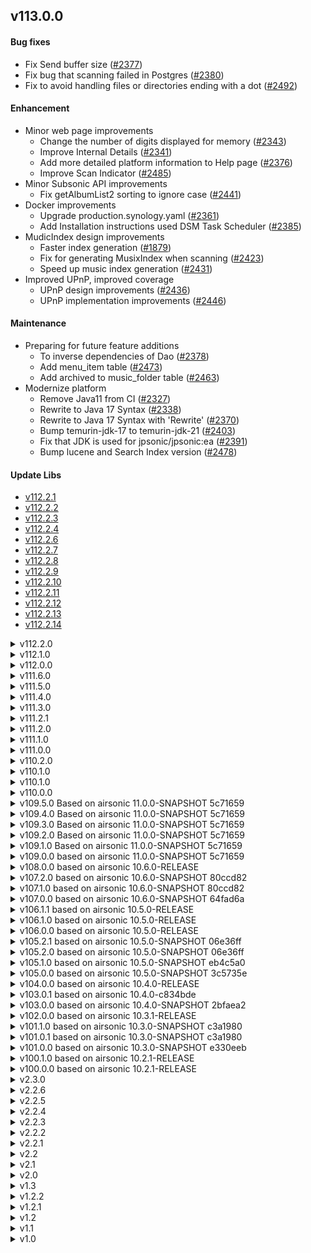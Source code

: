 <!--
# CHANGELOG.md
# jpsonic/jpsonic
# -->

## v113.0.0

#### Bug fixes

  * Fix Send buffer size ([#2377](https://github.com/tesshucom/jpsonic/issues/2377))
  * Fix bug that scanning failed in Postgres ([#2380](https://github.com/tesshucom/jpsonic/issues/2380))
  * Fix to avoid handling files or directories ending with a dot ([#2492](https://github.com/tesshucom/jpsonic/issues/2492))

#### Enhancement

  * Minor web page improvements
    * Change the number of digits displayed for memory ([#2343](https://github.com/tesshucom/jpsonic/issues/2343))
    * Improve Internal Details ([#2341](https://github.com/tesshucom/jpsonic/issues/2341))
    * Add more detailed platform information to Help page ([#2376](https://github.com/tesshucom/jpsonic/issues/2376))
    * Improve Scan Indicator ([#2485](https://github.com/tesshucom/jpsonic/issues/2485))
  * Minor Subsonic API improvements
    * Fix getAlbumList2 sorting to ignore case ([#2441](https://github.com/tesshucom/jpsonic/issues/2441))
  * Docker improvements
    * Upgrade production.synology.yaml ([#2361](https://github.com/tesshucom/jpsonic/issues/2361))
    * Add Installation instructions used DSM Task Scheduler ([#2385](https://github.com/tesshucom/jpsonic/issues/2385))
  * MudicIndex design improvements
    * Faster index generation ([#1879](https://github.com/tesshucom/jpsonic/issues/1879))
    * Fix for generating MusixIndex when scanning ([#2423](https://github.com/tesshucom/jpsonic/issues/2423))
    * Speed up music index generation ([#2431](https://github.com/tesshucom/jpsonic/issues/2431))
  * Improved UPnP, improved coverage
    * UPnP design improvements ([#2436](https://github.com/tesshucom/jpsonic/issues/2436))
    * UPnP implementation improvements ([#2446](https://github.com/tesshucom/jpsonic/issues/2446))

#### Maintenance

  * Preparing for future feature additions
    * To inverse dependencies of Dao ([#2378](https://github.com/tesshucom/jpsonic/issues/2378))
    * Add menu_item table ([#2473](https://github.com/tesshucom/jpsonic/issues/2473))
    * Add archived to music_folder table ([#2463](https://github.com/tesshucom/jpsonic/issues/2463))
  * Modernize platform
    * Remove Java11 from CI ([#2327](https://github.com/tesshucom/jpsonic/issues/2327))
    * Rewrite to Java 17 Syntax ([#2338](https://github.com/tesshucom/jpsonic/issues/2338))
    * Rewrite to Java 17 Syntax with 'Rewrite'  ([#2370](https://github.com/tesshucom/jpsonic/issues/2370))
    * Bump temurin-jdk-17 to temurin-jdk-21  ([#2403](https://github.com/tesshucom/jpsonic/issues/2403))
    * Fix that JDK is used for jpsonic/jpsonic:ea ([#2391](https://github.com/tesshucom/jpsonic/issues/2391))
    * Bump lucene and Search Index version ([#2478](https://github.com/tesshucom/jpsonic/issues/2478))

#### Update Libs

  - [v112.2.1](https://github.com/tesshucom/jpsonic/issues/2334)
  - [v112.2.2](https://github.com/tesshucom/jpsonic/issues/2347)
  - [v112.2.3](https://github.com/tesshucom/jpsonic/issues/2362)
  - [v112.2.4](https://github.com/tesshucom/jpsonic/issues/2375)
  - [v112.2.6](https://github.com/tesshucom/jpsonic/issues/2394)
  - [v112.2.7](https://github.com/tesshucom/jpsonic/issues/2399)
  - [v112.2.8](https://github.com/tesshucom/jpsonic/issues/2404)
  - [v112.2.9](https://github.com/tesshucom/jpsonic/issues/2416)
  - [v112.2.10](https://github.com/tesshucom/jpsonic/issues/2434)
  - [v112.2.11](https://github.com/tesshucom/jpsonic/issues/2454)
  - [v112.2.12](https://github.com/tesshucom/jpsonic/issues/2479)
  - [v112.2.13](https://github.com/tesshucom/jpsonic/issues/2484)
  - [v112.2.14](https://github.com/tesshucom/jpsonic/issues/2493)

<details>
<summary>v112.2.0</summary>

#### Bug fixes

  * Podcast download fixes
    * Fix to download only podcast episodes with specified extensions ([#2271](https://github.com/tesshucom/jpsonic/issues/2271))
    * Fix podcasts to be saved in the correct format ([#2281](https://github.com/tesshucom/jpsonic/issues/2281))
    * Fix bugs that episodes with (URL)queries could not be downloaded ([#2312](https://github.com/tesshucom/jpsonic/issues/2312))
  * Suppress SSDP warnings to not log network card info ([#2306](https://github.com/tesshucom/jpsonic/issues/2306))

#### Enhancement

  * Scan fixes
    * Change Java startup options to those for G1 GC ([#2316](https://github.com/tesshucom/jpsonic/issues/2316))
    * Eliminate waste of sort key generation ([#2252](https://github.com/tesshucom/jpsonic/issues/2252))
    * Minor fixes related to Order by ([#2273](https://github.com/tesshucom/jpsonic/issues/2273))
    * Improve UPDATE_SORT_OF_ARTIST ([#2280](https://github.com/tesshucom/jpsonic/issues/2280))
    * Improve stats gathering ([#2295](https://github.com/tesshucom/jpsonic/issues/2295))
    * Improve UPDATE_SORT_OF_ALBUM ([#2299](https://github.com/tesshucom/jpsonic/issues/2299))
    * Add wait to scan thread ([#2308](https://github.com/tesshucom/jpsonic/issues/2308))
  * Suppress TimeoutException so that the log does not become huge ([#2242](https://github.com/tesshucom/jpsonic/issues/2242))

#### Maintenance

  * Change JDK distribution used in CI from Adopt to Temurin ([#2315](https://github.com/tesshucom/jpsonic/issues/2315))
  * Add Docker tag variations to facilitate automatic updates ([#2234](https://github.com/tesshucom/jpsonic/issues/2234))
  * Docker stress test with Synology DS220+ (v112.2) ([#2310](https://github.com/tesshucom/jpsonic/issues/2310))

#### Update Libs

  - [v112.1.1](https://github.com/tesshucom/jpsonic/issues/2235)
  - [v112.1.2](https://github.com/tesshucom/jpsonic/issues/2243)
  - [v112.1.3](https://github.com/tesshucom/jpsonic/issues/2253)
  - [v112.1.4](https://github.com/tesshucom/jpsonic/issues/2272)
  - [v112.1.5](https://github.com/tesshucom/jpsonic/issues/2282)
  - [v112.1.6](https://github.com/tesshucom/jpsonic/issues/2296)
  - [v112.1.7](https://github.com/tesshucom/jpsonic/issues/2301)
  - [v112.1.8](https://github.com/tesshucom/jpsonic/issues/2309)
  - [v112.1.9](https://github.com/tesshucom/jpsonic/issues/2314)

</details>
<details>
<summary>v112.1.0</summary>

#### Bug fixes

  * Fix that order to not be overwritten when updating ID3Artist images ([#2180](https://github.com/tesshucom/jpsonic/issues/2180))
  * Fix bug that the image of ID3 was not changed even if the album image was added ([#2181](https://github.com/tesshucom/jpsonic/issues/2181))
  * Fix excessive artist sort tag updates ([#2189](https://github.com/tesshucom/jpsonic/issues/2189))
  * Fix bug that caused an error on the scan log page when not scanning ([#2190](https://github.com/tesshucom/jpsonic/issues/2190))
  * Fix bug that prevented DangerZone settings from being updated unless the scan schema changed ([#2214](https://github.com/tesshucom/jpsonic/issues/2214))

#### Enhancement

  * Improve path validation when import playlists ([#2187](https://github.com/tesshucom/jpsonic/issues/2187))
  * Full support for artist images with UPnP ([#2192](https://github.com/tesshucom/jpsonic/issues/2192))
  * Suppress Chromecast Sender features on web pages ([#2216](https://github.com/tesshucom/jpsonic/issues/2216))
  * Fix the setting to turn off the automatic correction features of the sort tag ([#2218](https://github.com/tesshucom/jpsonic/issues/2218))
  * Change log level of o.e.jetty.io.AbstractConnection to ERROR ([#2217](https://github.com/tesshucom/jpsonic/issues/2217))

#### Update Libs

  * v112.0.1 : [Update Libs](https://github.com/tesshucom/jpsonic/pull/2166)
  * v112.0.2 : [Update Libs](https://github.com/tesshucom/jpsonic/pull/2173)
  * v112.0.3 : [Update Libs](https://github.com/tesshucom/jpsonic/pull/2188)
  * v112.0.4 : [Update Libs](https://github.com/tesshucom/jpsonic/pull/2206)
  * v112.0.5 : [Update Libs](https://github.com/tesshucom/jpsonic/pull/2219)

#### Maintenance

  * Provide production.synology.yml for Synology DS220+ ([#2175](https://github.com/tesshucom/jpsonic/issues/2175)) ([#2203](https://github.com/tesshucom/jpsonic/issues/2203)) ([#2184](https://github.com/tesshucom/jpsonic/issues/2184))
  * Docker stress test with Synology DS220+ ([#1808](https://github.com/tesshucom/jpsonic/issues/1808))

</details>
<details>
<summary>v112.0.0</summary>

#### Bug fixes

  * Fix bug with Playque and Playlist sorting on web pages ([#2115](https://github.com/tesshucom/jpsonic/issues/2115))
  * Fix bug in web page folder selection ([#2121](https://github.com/tesshucom/jpsonic/issues/2121))
  * Fix bug that the ID3 search index may not be updated ([#2140](https://github.com/tesshucom/jpsonic/issues/2140))

#### Enhancement

  * Migrate from dbcp2 to HikariCP ([#2117](https://github.com/tesshucom/jpsonic/issues/2117))
  * Change to acquire lock when editing MusicFolder ([#2119](https://github.com/tesshucom/jpsonic/issues/2119))
  * Change the spec of Shortcuts acquisition ([#2120](https://github.com/tesshucom/jpsonic/issues/2120))
  * Improve DB settings page ([#2128](https://github.com/tesshucom/jpsonic/issues/2128))
  * Change that the order of MusicFolder can be changed ([#2132](https://github.com/tesshucom/jpsonic/issues/2132))
  * Show statistics by directory ([#2133](https://github.com/tesshucom/jpsonic/issues/2133))
  * Add a page to view the Scan log ([#2136](https://github.com/tesshucom/jpsonic/issues/2136))
  * Change scan indicator on web page ([#2142](https://github.com/tesshucom/jpsonic/issues/2142))
  * Improve check of music folders when scanning starts ([#2153](https://github.com/tesshucom/jpsonic/issues/2153))
  * Fix DataSourceConfigType ([#2154](https://github.com/tesshucom/jpsonic/issues/2154))

#### Update Libs

  * Update Libs ([#2141](https://github.com/tesshucom/jpsonic/issues/2141))
  * Update Libs ([#2158](https://github.com/tesshucom/jpsonic/issues/2158))

#### Maintenance

  * Delete unused tables (music_file_info) ([#1958](https://github.com/tesshucom/jpsonic/issues/1958))
  * Remove 'Manual management by explicit specification' ([#2118](https://github.com/tesshucom/jpsonic/issues/2118))
  * Database scheme changes for v112.0.0 ([#2127](https://github.com/tesshucom/jpsonic/issues/2127))
  * Add max_thread to scan_event table ([##2143](https://github.com/tesshucom/jpsonic/issues/#2143))

</details>
<details>
<summary>v111.6.0</summary>

#### Bug fixes

  * Fix validation during pass registration ([#1708](https://github.com/tesshucom/jpsonic/issues/1708)) ([#1709](https://github.com/tesshucom/jpsonic/issues/1709))
  * Fix wrong context path property name in docker ([#1866](https://github.com/tesshucom/jpsonic/issues/1866))
  * Fix not to include password in password reset notification ([#1893](https://github.com/tesshucom/jpsonic/issues/1893))
  * Fix to show correct minutes when over 60 minutes in podcasts ([#1895](https://github.com/tesshucom/jpsonic/issues/1895))
  * Fix bug that occurred in certain languages on the welcome page ([#1896](https://github.com/tesshucom/jpsonic/issues/1896))
  * Fix bug that the first digits of song titles were removed in certain case ([#1900](https://github.com/tesshucom/jpsonic/issues/1900))
  * Fix scan date format for about pages ([#1919](https://github.com/tesshucom/jpsonic/issues/1919))
  * Fix bug that Postgres cannot be used ([#1949](https://github.com/tesshucom/jpsonic/issues/1949))
  * Fix Roles glitch ([#1956](https://github.com/tesshucom/jpsonic/issues/1956))
  * Fix m3u and JSP degradation ([#1974](https://github.com/tesshucom/jpsonic/issues/1974))
  * Fix the comparison method violates general contract ([#2014](https://github.com/tesshucom/jpsonic/issues/2014))
  * Remove 'Database Consistency' from Internal Details page ([#2030](https://github.com/tesshucom/jpsonic/issues/2030))
  * Fix not to index podcast genres ([#2060](https://github.com/tesshucom/jpsonic/issues/2060))

#### Enhancement

  * Add Jsonp to Suppressed legacy features ([#1888](https://github.com/tesshucom/jpsonic/issues/1888))
  * Remove ETag ([#1894](https://github.com/tesshucom/jpsonic/issues/1894))
  * Add log option to docker ([#1897](https://github.com/tesshucom/jpsonic/issues/1897))
  * Add option to exclude specific cover art files ([#1952](https://github.com/tesshucom/jpsonic/issues/1952))
  * Add table for MediaLibraryStatistics ([#1954](https://github.com/tesshucom/jpsonic/issues/1954))
  * Fix not to allow duplicate paths in music folder ([#1966](https://github.com/tesshucom/jpsonic/issues/1966))
  * Change the log specification ([#1978](https://github.com/tesshucom/jpsonic/issues/1978))
  * Clean up automatically ([#2067](https://github.com/tesshucom/jpsonic/issues/2067))
  * Improve music folder existence check ([#2073](https://github.com/tesshucom/jpsonic/issues/2073))
  * Add scan cancel button ([#2081](https://github.com/tesshucom/jpsonic/issues/2081))
  * Web page minor fixes
    * Small cleanup of items on the settings page ([#2069](https://github.com/tesshucom/jpsonic/issues/2069))
    * Add control according to specification to Webpage / Fix help ([#2089](https://github.com/tesshucom/jpsonic/issues/2089))
  * The scanning workflow architect will be improved
    * Split MediaScannerService ([#1922](https://github.com/tesshucom/jpsonic/issues/1922))
	* Split MediaFileService into R and CUD ([#1941](https://github.com/tesshucom/jpsonic/issues/1941))
	* Remove Refresh Button ([#1944](https://github.com/tesshucom/jpsonic/issues/1944))
	* Improve scan initiation flow ([#1955](https://github.com/tesshucom/jpsonic/issues/1955))
	* Fix ExpungeService ([#1967](https://github.com/tesshucom/jpsonic/issues/1967))
	* Split MediaFileDao#createOrUpdateMediaFile ([#1984](https://github.com/tesshucom/jpsonic/issues/1984))
	* Subdivide the scanning loop process ([#2041](https://github.com/tesshucom/jpsonic/issues/2041))
	* Improve skip scan process ([#2088](https://github.com/tesshucom/jpsonic/issues/2088))
	* Add missing processing to scan ([#2105](https://github.com/tesshucom/jpsonic/issues/2105))

#### Update Libs

  * Bump Lucene from 8.11.2 to 9.5.0 ([#2061](https://github.com/tesshucom/jpsonic/issues/2061))
  * [#1722](https://github.com/tesshucom/jpsonic/issues/1722)
  * [#1729](https://github.com/tesshucom/jpsonic/issues/1729)
  * [#1776](https://github.com/tesshucom/jpsonic/issues/1776)
  * [#1815](https://github.com/tesshucom/jpsonic/issues/1815)
  * [#1867](https://github.com/tesshucom/jpsonic/issues/1867)
  * [#1892](https://github.com/tesshucom/jpsonic/issues/1892)
  * [#1931](https://github.com/tesshucom/jpsonic/issues/1931)
  * [#1946](https://github.com/tesshucom/jpsonic/issues/1946)
  * [#1972](https://github.com/tesshucom/jpsonic/issues/1972)
  * [#1988](https://github.com/tesshucom/jpsonic/issues/1988)
  * [#1990](https://github.com/tesshucom/jpsonic/issues/1990)
  * [#2003](https://github.com/tesshucom/jpsonic/issues/2003)
  * [#2036](https://github.com/tesshucom/jpsonic/issues/2036)
  * [#2052](https://github.com/tesshucom/jpsonic/issues/2052)
  * [#2059](https://github.com/tesshucom/jpsonic/issues/2059)
  * [#2080](https://github.com/tesshucom/jpsonic/issues/2080)
  * [#2090](https://github.com/tesshucom/jpsonic/issues/2090)

#### Maintenance

  * Remove LGTM ([#1700](https://github.com/tesshucom/jpsonic/issues/1700))
  * Some refactoring ([#1901](https://github.com/tesshucom/jpsonic/issues/1901))
  * Minor fixes in workflow ([#1951](https://github.com/tesshucom/jpsonic/issues/1951))
  * Clean up sonatype warnings ([#2029](https://github.com/tesshucom/jpsonic/issues/2029))
  * Add JDK19 to verification ([#2034](https://github.com/tesshucom/jpsonic/issues/2034))
  * Organize todo comments ([#2085](https://github.com/tesshucom/jpsonic/issues/2085))

</details>
<details>
<summary>v111.5.0</summary>

#### Enhancement
  * Update Libs (#1646, #1650, #1660, #1669, #1682, #1690)
  * Change upstream of all Docker images to Temurin ([#1655](https://github.com/tesshucom/jpsonic/issues/1655))
  * Refactorings
    * Fix Sonatype Lift warnings ([#1665](https://github.com/tesshucom/jpsonic/issues/1665))
    * Fix FindSecBugs warnings ([#1670](https://github.com/tesshucom/jpsonic/issues/1670))
    * Remove code related to Access-Control-Allow-Origin ([#1671](https://github.com/tesshucom/jpsonic/issues/1671))
  * Migrating to the Date Time API ([#1680](https://github.com/tesshucom/jpsonic/issues/1680))
  * Accept non zero-fill numeric values in Podcast ([#1687](https://github.com/tesshucom/jpsonic/issues/1687))
  * Add ZoneOffset to Internal help page ([#1689](https://github.com/tesshucom/jpsonic/issues/1689))

</details>
<details>
<summary>v111.4.0</summary>

#### Enhancement
  * Add Dockerfile for arm/v7 ([#1620](https://github.com/tesshucom/jpsonic/issues/1620))
  * Add Dockerfile for jammy ([#1629](https://github.com/tesshucom/jpsonic/issues/1629))
  * Change to use JRE for release images and JDK for development images
    * This will reduce the size of your Docker image. 
    * The development image also expose an extra port for JMX. Memory profiling made easy.
  * Change specification of font ([#1638](https://github.com/tesshucom/jpsonic/issues/1638))
    * Change embedded fonts used for offscreen rendering of cover art to optional
    * Boot arguments provide similar functionality as before : '-Djpsonic.embeddedfont=true'
    * Docker uses Noto CJK as standard. A wide range of languages will be supported, including common Latin, glyphs, and East Asian languages.

#### Fixes
  * Fix ffmpeg/ffprobe links ([#1638](https://github.com/tesshucom/jpsonic/issues/1638))

</details>
<details>
<summary>v111.3.0</summary>

#### Enhancement
  * Auto-build of Docker Image ([#1604](https://github.com/tesshucom/jpsonic/issues/1604))
  * Bump Jetty from 9 to 10.0.11 ([#1606](https://github.com/tesshucom/jpsonic/issues/1606))
  * Change shutdown timeout to 29s ([#1602](https://github.com/tesshucom/jpsonic/issues/1602))

#### Fixes
  * Fix bug that UPnP port specified is not reflected correctly ([#1600](https://github.com/tesshucom/jpsonic/issues/1600))

#### Refactoring
  * Organize warnings of 'FacebookInfer' ([#1584](https://github.com/tesshucom/jpsonic/issues/1584))
  * Organize warnings of 'FindSecBugs' ([#1580](https://github.com/tesshucom/jpsonic/issues/1580))
  * Organize warnings of 'google/error-prone' ([#1561](https://github.com/tesshucom/jpsonic/issues/1561))
  * Remove guava ([#1571](https://github.com/tesshucom/jpsonic/issues/1571))

</details>
<details>
<summary>v111.2.1</summary>

#### Enhancement
  * File I/O improvements
    * NIO.2 migration ([#1526](https://github.com/tesshucom/jpsonic/issues/1526))
    * Fix to suppress copy non-ASCII name files when transcoding on Windows ([#1531](https://github.com/tesshucom/jpsonic/issues/1531))
    * Fix podcast directory to be created if it doesn't exist ([#1509](https://github.com/tesshucom/jpsonic/issues/1509))

#### Fixes
  * Update libs. Includes fixes for **CVE-2022-22978**

</details>
<details>
<summary>v111.2.0</summary>

#### Enhancement
  * Update libs. Includes fixes for CVE-2022-0839, CVE-2020-36518
  * Improve cover art processing ([#1376](https://github.com/tesshucom/jpsonic/issues/1376))
    * Verbose log by NPE will be improved and simple message will be displayed
    * Improve spec of creating video thumbnails. Avoid black images and produce the better image ([#1398](https://github.com/tesshucom/jpsonic/issues/1398))
  * Improved scanning process
    * Improve design to prevent duplicate analysis
    * Delete Fast access mode ([#1452](https://github.com/tesshucom/jpsonic/issues/1452))
    * Suppress reflesh button ([#1499](https://github.com/tesshucom/jpsonic/issues/1499))
    * Embedded images check during scan will be simplified. Full check will be done when a request for image
    * Fix to suppress some features when scanning ([#1475](https://github.com/tesshucom/jpsonic/issues/1475))

#### Fixes
  * Fix bug that the cover art of Video is not displayed on Windows
  * Fix bug that video tags were not parsed on Windows
  * Fix to prevent potential NPE ([#1489](https://github.com/tesshucom/jpsonic/issues/1489))
  * JWT logging is simplified ([#1192](https://github.com/tesshucom/jpsonic/issues/1192))
  * Fix to avoid error when genre is 0 ([#1500](https://github.com/tesshucom/jpsonic/issues/1500))

</details>
<details>
<summary>v111.1.0</summary>

#### Enhancement
  * Update libs. Includes fixes for CVE-2021-44832, CVE-2021-41182, CVE-2021-41183, CVE-2021-41184
  * Reimplementation of JaudiotaggerParser ([#1333](https://github.com/tesshucom/jpsonic/issues/1333))
    * Bump Jaudiotagger to 3.0.1. Includes all [3.0.0 and 3.0.1 fixes](https://bitbucket.org/ijabz/jaudiotagger/src/master/CHANGES.txt) 
    * Improve logging process
  * Add DSD Support ([#1349](https://github.com/tesshucom/jpsonic/issues/1349))
    * Add launch argument to override MIME for dsf/dff
    * Add the transcoding command for PCM convertion for DSD to FLAC 
  * Add button to initialize the extension settings ([#1353](https://github.com/tesshucom/jpsonic/issues/1353))
  * Add external player to Suppressed legacy features ([#1350](https://github.com/tesshucom/jpsonic/issues/1350))

#### Fixes
  * Bug fixes and exception handling redesign of JaudiotaggerParser
    * Fix improper exception bubbling design
    * Fix bug that caused misjudgment in certain file formats
  * Fixed a bug in the transcoding commands containing double quotes would not be executed correctly

</details>
<details>
<summary>v111.0.0</summary>

#### Enhancement
  * Update libs. Includes fixes for CVE-2021-44228, CVE-2021-45046, CVE-2021-45105, CVE-2021-33813, CVE-2021-42550
  * Bump Spring Boot from 2.5.7 to 2.6.1 ([#1274](https://github.com/tesshucom/jpsonic/issues/1274))
  * Bump HSQLDB from 2.5.0 to 2.6.1 ([#1145](https://github.com/tesshucom/jpsonic/issues/1145))
  * Add build number to UPnP device details and About page
  * Add support for Windows Media Player ([#381](https://github.com/tesshucom/jpsonic/issues/381))
  * Add UPnP search for MediaMonkey, Hi-Fi Cast Music Player, AK Connect 2.0, foobar2000 and Kazoo ([#1304](https://github.com/tesshucom/jpsonic/issues/1304))

#### Fixes
  * Fix bug that string comparison was not appropriate in some languages ([#852](https://github.com/tesshucom/jpsonic/issues/852))
  * Minor fixes for NPE during the first scan ([#1280](https://github.com/tesshucom/jpsonic/issues/1280))
  * Fix for Artist/Album UPnP search degradation ([#1304](https://github.com/tesshucom/jpsonic/issues/1304))

</details>
<details>
<summary>v110.2.0</summary>

#### Enhancement
  * Delete shoutcast ([#1201](https://github.com/tesshucom/jpsonic/issues/1201))
  * Fix to control the format of Stream received by other than Subsonic app ([#1187](https://github.com/tesshucom/jpsonic/issues/1187))
  * Improve transcoding settings page ([#1191](https://github.com/tesshucom/jpsonic/issues/1191))
  * Fix not to show update button by default ([#1223](https://github.com/tesshucom/jpsonic/issues/1223))
  * Change the initial value of Upload permission ([#1224](https://github.com/tesshucom/jpsonic/issues/1224))
  * Romaized Japanese language support ([#319](https://github.com/tesshucom/jpsonic/issues/319))
  * Add resampling transcoding from high-res to CD quality ([#1232](https://github.com/tesshucom/jpsonic/issues/1232))

#### Fixes
  * Fix to reply with the appropriate content type ([#1206](https://github.com/tesshucom/jpsonic/issues/1206))
  * Fix bug that automatic scanning did not start ([#1208](https://github.com/tesshucom/jpsonic/issues/1208))

</details>
<details>
<summary>v110.1.0</summary>

#### Fixes
  * Fix bug that Java 17 build does not run with the correct class version ([#1183](https://github.com/tesshucom/jpsonic/issues/1183))

</details>

<details>
<summary>v110.1.0</summary>

#### Enhancement
  * Java 17 Support
  * Delete Jukebox ([#1107](https://github.com/tesshucom/jpsonic/issues/1107))
  * Delete Sonos ([#1159](https://github.com/tesshucom/jpsonic/issues/1159))
  * Improve setting page to make it easier to switch getNowPlaying ON/OFF ([#1048](https://github.com/tesshucom/jpsonic/issues/1048))
  * Add options to control checking for update dates during scanning ([#1101](https://github.com/tesshucom/jpsonic/issues/1101))
  * Fix to show changed user/player on reload ([#1148](https://github.com/tesshucom/jpsonic/issues/1148), [#1151](https://github.com/tesshucom/jpsonic/issues/1151))
  * Fix to support FLAC playback with MediaMonkey for Windows ([#1157](https://github.com/tesshucom/jpsonic/issues/1157))
  * Fix guest user specifications ([#1160](https://github.com/tesshucom/jpsonic/issues/1160))
  * Improvements regarding bitrate items ([#1171](https://github.com/tesshucom/jpsonic/issues/1171))
  * Fix to show IP address of anonymous user ([#1176](https://github.com/tesshucom/jpsonic/issues/1176))
  * Update libs

#### Fixes
  * Fix bug that change coverart is not working ([#1051](https://github.com/tesshucom/jpsonic/issues/1051))
  * Fix bug that some layouts are broken, in certain languages ([#1103](https://github.com/tesshucom/jpsonic/issues/1103))
  * Fix bug that database cleanup could not be started ([#1109](https://github.com/tesshucom/jpsonic/issues/1109))
  * Fix bug that the reading of the artist (directory) was not updated ([#1110](https://github.com/tesshucom/jpsonic/issues/1110))
  * Fix bug that UPnP did not start even if the setting was enabled ([#1149](https://github.com/tesshucom/jpsonic/issues/1149))

</details>

<details>
<summary>v110.0.0</summary>

#### Updates
  * Streaming improvements. Speeds up transcoding, playback start, and playback position changes.
  * Change transcoding spec for anonymous users
  * Add option to change buffer size of transmitted data
  * Add option to simplify logging
  * Introduce Graceful shutdown
  * Change logo. Tiny CSS fixes
  * Raising JDK requirements. End of Java8 support.
  * Migrating from JUnit 4 to JUnit 5
  * Update libs

#### Fixes
  * Fix degradation that the player type is not displayed correctly
  * Fix bug that playing might be interrupted
  * Fix bug that the Mime type may not be correct on UPnP
  * Fix bug temporary files might not be deleted after transcoding

</details>

<details>
<summary>v109.5.0 Based on airsonic 11.0.0-SNAPSHOT 5c71659</summary>

#### Updates

  * Update libs
  * Minor web page fixes primarily for mobile and Firefox
  * Replace avatar image with new image
  * Add Special Thanks to About page

</details>

<details>
<summary>v109.4.0 Based on airsonic 11.0.0-SNAPSHOT 5c71659</summary>

#### Fixes

  * Update libs. Includes fixes for CVE-2020-13954, CVE-2020-27218 and updates mediaelements.js
  * Fix bug where video meta-analysis was incorrect on Windows
  * Fix browsing feature of video directory
  * Fix share in playqueue

#### Other updates

  * Support JDK15
  * Add feature to change the font/font size of web pages
  * Add voice recognition search in web page
  * Improve video player in web page
  * Add maximization feature to video player
  * Add picture in picture feature to video player
  * Add option to open and close the playqueue with double click/tap
  * Suppress network status page to be available only to administrators by default
  * Delete the frame on the right side of web page
  * Suppress the list of songs currently playing and make them available only to administrators by default
  * Fix to display scan status regardless of settings
  * Add option to display information and links for the song being played
  * Minor fixes for CSS and messages
</details>

<details>
<summary>v109.3.0 Based on airsonic 11.0.0-SNAPSHOT 5c71659</summary>

#### Fixes

  * Various library updates (Includes fix of CVE-2020-5421, CVE-2015-5211 and CVE-2020-11979)

#### Other updates

  * Remove tags that are not recommended in HTML5
  * Remove opening and closing of playqueue by mouse hover
  * Remove old themes all and add new themes
  * Add list view for podcasts and playlists
  * Add index to Home
  * Add "Suppressed legacy features" and "Additional display features" to settings. It suppresses amount of display
  * Add verbose help to setting pages. Redundant help has been added to some setting items and can be turned ON / OFF at once
  * Add a button to reset to the initial value for some setting items
  * Add option to force Bio's display language to English
  * Add an option to allow general users to view logs
  * Fix drawer and playqueue layout
  * Fix layout so that songs with long titles like classical music are not truncate
  * Fix setting pages
  * Fix breadcrumb
</details>

<details>
<summary>v109.2.0 Based on airsonic 11.0.0-SNAPSHOT 5c71659</summary>

#### Fixes

  * Clean up CVE suppression files and remove unnecessary rules
  * Various library updates (ecj, mariadb-java-client, jackson, cxf, pmd, liquibase-core, checker-qual, tomcat, mysql-connector-java, lucene, commons-lang3)
  * Fix a bug that sanitization was insufficient in JSP
  * Fix a bug that cache image may not be generated correctly
  * Fix many potential bugs related to memory leaks

#### Other updates

  * Add compilation profile for Java11 and Java14
  * Built-in Japanese font added
  * Japanese font can be used for chart images and cover art images.
  * Change the design of the chart image
  * Add a theme that can use Japanese fonts to the theme of Web pages
  * Fix some web page for tags and CSS
</details>

<details>
<summary>v109.1.0 Based on airsonic 11.0.0-SNAPSHOT 5c71659</summary>

> Jpsonic will be developed for LTS Java11 from this version.
> Compatibility with Java 11 or later is given priority, and compatibility with Java 10 or earlier is not necessarily guaranteed.

#### Fixes

  * Updated ant to 1.10.8(CVE-2020-1945).
  * Updated spring-boot-dependencies to 2.2.7(CVE-2020-5407).
  * Updated websocket to 2.0.0-M1(CVE-2020-11050).

#### Other updates

  * Numerous library updates ([diff...](https://github.com/tesshucom/jpsonic/compare/0d68d71...ce8633c)).
  * Update hsqldb to 2.5
  * Add new display item to Upnp (MusicFolder/Artist/Album/Song). 
  * Add special processing for searching by Japanese voice input.
    You can search for artists that include a delimiter by typing without the delimiter.
    It has no effect on anything other than Japanese.
  * CSS reorganization using SCSS (Jpsonic theme only).
    Currently the JSP modifications are limited,
    but in the later versions, the keyboard operability and CSS classes etc will be modified.
</details>

<details>
<summary>v109.0.0 based on airsonic 11.0.0-SNAPSHOT 5c71659</summary>

> Includes bug fixes for 10.6.1 and 10.6.2. Does not include updates to HSQLDB.
> 
> [eb4c5a0]
> 
>  - Update Sonos wsdl file
>  - Refactor transcoding/downsampling bitrate limits
>  - Change the default naming convention for podcasts
>  - Update spring-boot to 2.2
>  - Fixed a bug that the play button on the web does not start playing
>  - Fix Last.FM scrobbling on AudioScrobbler API v1
>  - Fix path issue on Windows(internal diagnostics page)
>  - Fix UTF-8 detection on some systems using non-standard locales(internal diagnostics page)
> 
> In addition, library updates etc. 

  * [fix] Updated apache-jsp to 9.4.28.v20200408(CVE-2020-1745). Compiling with the Tomcat profile is not affected.
  * [update] Support for phrase search.
</details>

<details>
<summary>v108.0.0 based on airsonic 10.6.0-RELEASE</summary>

  * [fix] Update jquery to 3.5.
  * [fix] Fixed share psge icon image and link.
  * [update] Removed artist image from biography on Web page.
    Because this is not a proper implementation under Japanese law.
    If a better solution is implemented in the future, it will be modified again to display the image.
</details>

<details>
<summary>v107.2.0 based on airsonic 10.6.0-SNAPSHOT 80ccd82</summary>

  * [fix] Update Jetty to 9.4.27.v20200227 (CVE-2020-1935).
  * [fix] Update Jackson to 2.10.3 (CVE-2020-8840, CVE-2019-20330)
  * [fix] Update commons-configuration2 to 2.7 (CVE-2020-1953)
  * [fix] Update cxf to 3.3.6 (CVE-2020-1954)
  * [fix] Fixed a bug that albums with specific data patterns may not be scanned correctly.
    This is a legacy implementation bug.
    Existing web pages will not be affected, but will affect REST and Jpsonic UPnP implementations.
  * [fix] Fix the bug that only specific pattern queries are skipped in UPnP search.
    Improved song search using artist/composer as key.
  * [update] Change the sort-tag-rearrangement process of after scan.
    Merge processing when there are multiple sort-tags in one name has been changed to stricter processing.
     - In addition to album, artist, albumArtist sort-tags, composer is included in the target.
     - In the case of the sort tag of the person name, it takes precedence in the order of changeDate/albumArtist/artist/composer.
     - In the case of the sort tag of album name, it takes precedence changeDate.
  * [update] Change the conditions under which sort-tags are used for indexing and sorting.
     - Previously, sort-tags were not used if the first string of name was alphabetic.
     - Changed to use sort tag if name and sort tag start with alphabet and if sort tag contains Japanese.
  * [update] Add a column to keep original sort-tag in DB. Currently it does not provide any new features by itself.
       It is intended for future tag-checkers, or to address the need for users to write and check SQL.
  * [update] UPnP display item name changed(En).
       - RecentAlbums & RecentAlbums(ID3) -> Recently added albums & Recently tagged albums.
  * [update] New display items have been added in UPnP.
       - MusicFolder/Artist/RandomSong.
  * [update] Improved the class of container sent by UPnP. Some clients have effects such as improved icon display.
  * [update] The UPnP setting screen has been improved so that the relationship between the selected item and the display name can be easily understood.
  * [update] Changed UPnP to not display artist images obtained from external services.
    (The implementation displaying the tag image of ID3 instead is not deleted.)
    Because this is not a proper implementation under Japanese law.
    In later versions, the same policy will also remove images of artists located except for UPnP.
    If a better solution is implemented in the future, it will be modified again to display the image.
</details>

<details>
<summary>v107.1.0 based on airsonic 10.6.0-SNAPSHOT 80ccd82</summary>

> [80ccd82]
> Numerous library updates, Popup improvements, health check page added etc.

  * [fix] Update Tomcat to 8.5.51(CVE-2020-1935, CVE-2019-17569).
  * [fix] Fix not to perform cleanup during scan.
  * [fix] Sorting fixes and testing enhance.
     - Fix classify English (words starting with the alphabet) and others.
     - Fix for sorting of titles including parentheses and numbers.
     - Fix to sort correctly on Home > All.
</details>

<details>
<summary>v107.0.0 based on airsonic 10.6.0-SNAPSHOT 64fad6a</summary>

> [64fad6a]
> Startup exception suppression, ListenBrainz support, player slider re-implementation, small web screen improvements, etc.

  * [fix] Update cxf to 3.3.5(CVE-2019-17573).
  * [fix] Fixed a bug where some DLNA items could not be used.
  * [update] Change DLNA startup port option.
        From this version, the startup port of UPnP server can be changed by -DUPNP_PORT.
        Airsonic has assigned a default UPnP port to 4041.
        Jpsonic will still make the same automatic assignment.
        If specified port with startup option, will follow it.
  * [update] Add folder access control option to DLNA.
        When this function is turned on, the folders published on DLNA are limited to the music folder specified by the guest user.
  * [update] Add two new items to DLNA (Id3 tag based index and random songs per artist).
  * [update] Add an option to specify the size of the random list used in DLNA.
        You can change the upper sizeof three items related to the random list..
  * [update] DLNA index cache improvements.
        The index cache can be up to 2 minutes, but will be automatically cleared if needed.
        Change to clear the cache automatically after scanning, changing media folder permissions, and changing music folder settings.
</details>

<details>
<summary>v106.1.1 based on airsonic 10.5.0-RELEASE</summary>

  * [fix] Update Tomcat to 8.5.50 (CVE-2019-12418, CVE-2019-17563).

Critical security fix.
The following measures taken.

 - Update Tomcat version to 8.5.50. The only version that addresses threats now.
 - Stop Tomcat precompiler. Because it depends on 8.5.40. As a result, the initial display of the web screen is slightly slower.
 - Jetty will continue to change to a compilable configuration. However,
   since it does not respond to threats, no official distribution will be made.
   It only supports arbitrary compilation.
</details>

<details>
<summary>v106.1.0 based on airsonic 10.5.0-RELEASE</summary>

  * [fix] Fixed server startup flow.
	This is fix for potential issue with Airsonic 10.5.0.
	The update to 106.1.0 disables automatic scan on first launch and removes previous search index data.
  * [fix] The UPnP search function has been improved and the previous search function has been removed.
	Performs query analysis according to Service Template Version 1.01 for UPnP Version 1.0.
	From 106.1.0, voice input is also possible from BubbleUPnP for DLNA.
  * [fix] Fixed the bug that UPnP cover art is not processed correctly.
	From 106.1.0, cover art of Artist(file/id3) / Album(file/id3) / Song / Playlist / Podcast can be displayed.
	(In the case of BubbleUPnP for DLNA. It depends on the specifications of the client application)
  * [fix] Fixed security check on cover art.
	Fixed meaningless SecurityException not to be output to the log.
  * [fix] Fixed to display multi genres correctly.
	From 106.1.0, if the genres are separated by semicolons, they will be displayed as different genres in the genre list.
  * [update] Added UPnP display items.
	Genre (song), shuffle (album), shuffle (song), and podcast are newly added.
  * [update] Added sorting option to genre master.
	Added option to display in dictionary order.
</details>

<details>
<summary>v106.0.0 based on airsonic 10.5.0-RELEASE</summary>

###### General

  * [fix] Update jackson to 2.10.1(CVE-2019-16943, CVE-2019-17531).
  * [fix] Update cxf to 3.3.4(CVE-2019-12406, CVE-2019-12419).
  * [update] Changed the default value of the setting item.
             The recommended items are now ON by default because so many options have been added.
  * [update] Jpsonic icons have been added to optional items, that include Jpsonic's unique functions and modifications.

###### WEB

  * [update] Modified the order of Home> All to be in the same order regardless of the DB being used.
  * [update] Added an option to include composers in the search, regardless of personal settings.
  * [update] Added an option to output the value entered in the log. Input from Web/Rest/DLNA can be confirmed.
  * [update] Added default user icon for Jpsonic theme 

###### DLNA

  * [update] Improved item deployment speed.
  * [update] Added DLNA display items (index/recently added album).
  * [update] Added option to select DLNA display items.
  * [update] Fixed the title search of DLNA to work correctly.
             DLNA title search can be selected as ID3/FileStructure (default is FileStructure and same search as Web) 
  * [update] Added an option to display the number of items in the genre 
</details>

<details>
<summary>v105.2.1 based on airsonic 10.5.0-SNAPSHOT 06e36ff</summary>

  * [fix] Fixed bug that fail when migrating with postgres from v105.1.0 to v105.2.0.
</details>

<details>
<summary>v105.2.0 based on airsonic 10.5.0-SNAPSHOT 06e36ff</summary>

> [06e36ff]
> 
> Fixed a bug where the last song in the play queue is repeated.
> MariaDB support etc.

  * [fix] Update jackson-databind to 2.10.0.pr3(CVE-2019-14540, CVE-2019-16335).
  * [fix] Fixed a edge case where artist reading analysis failed.
  * [update] The sorting algorithm and settings shared internally. Most features now work with the same sorting rules.
  * [update] DNLA Japanese language support has started. Provides title translation and complete dictionary sorting.
  * [update] Added an option to strictly sort DNLA/REST-ID3 in the sorting options. Necessary when handling DNLA in Japanese.
</details>

<details>
<summary>v105.1.0 based on airsonic 10.5.0-SNAPSHOT eb4c5a0</summary>

> [eb4c5a0]
> 
> Minor screen and player fixes, compatible with tomcat9.

  * [fix] Fixed a case where excessive Japanese translations were done when tags contained uppercase alphabets.
  * [update] Update jackson-databind to 2.9.9.3(CVE-2019-12086).
  * [update] Improved translation of Japanese messages. Fixed mistranslation due to design misread.
  * [update] Supports composer tag scanning and searching. Search is possible when composer is turned on as an option.
  * [update] Added header to song table. Header is possible when composer/genre is turned on as an option.
  * [update] Improved sorting of Play queue. Change to ignore upper/lower case.
  * [update] Add advanced sorting options. (Changing Various artist sorting rules / Sort serial numbers)
  * [update] Add artist-specific stopwords. "CV, feat, with" are ignored when searching the Artist field.
</details>

<details>
<summary>v105.0.0 based on airsonic 10.5.0-SNAPSHOT 3c5735e</summary>

> [3c5735e]
> 
> Minor screen and player fixes, bug fix.

  * Minor screen and player fixes.
  * Fixed a bug that wrong path may be used when searching.
  * Added JSP pre-compilation.
  * [update] Update lucene to 8.2.0. 
  * [update] Refactoring the search function. Japanese processing is expensive, but you can still search faster than Subsonic.
  * [update] Changed random function used when creating random list to use higher entropy function.
    It depends on the platform.
    NativePRNG is tried and SHA1PRNG is used if it is not supported.
    If neither is available, use the same random function as before.
</details>

<details>
<summary>v104.0.0 based on airsonic 10.4.0-RELEASE</summary>

  * [update] Theme update. Changed the main theme image to SVG and updated CSS.
  * [update] Temporary workaround for the issue of stopping the scan when the wrong pattern data is read at scan time.
</details>

<details>
<summary>v103.0.1 based on airsonic 10.4.0-c834bde</summary>

> [c834bde]
> 
> Only player modification and search design changes.

  * fix problems moving to the next song automatically
  * fix Progress bar
</details>

<details>
<summary>v103.0.0 based on airsonic 10.4.0-SNAPSHOT 2bfaea2</summary>

> [2bfaea2]
> 
> Security fixes, codebase modernization etc.

  * Security update (spring:CVE-2019-11272&CVE-2019-11272, tomcat:CVE-2019-10072, jackson:CVE-2019-12814)
  * Migrate travis environment from oraclejdk to openjdk.
  * Remove Flash related implementation.
  * Various minor fixes related to javascript.
  * Streaming test enhancements
  etc
</details>

<details>
<summary>v102.0.0 based on airsonic 10.3.1-RELEASE</summary>

> [10.3.1-RELEASE]
> 
> Bug fixes, resource saving fixes, security fixes, codebase modernization, docker image update, support for Java 9 and greater etc.

  * Security update (jetty:CVE-2019-10241, CVE-2019-10246)
  * [fix] Fixed a bug that property may be overwritten with values other than firstChild when updating artistSort of AlbumId3.
  * [update] Added processing to delete unnecessary data from lucene index when scanning.
  * [update] Added multi genre support.
</details>

<details>
<summary>v101.1.0 based on airsonic 10.3.0-SNAPSHOT c3a1980</summary>

  * Security update (spring:CVE-2019-3795)
  * [update] Compatible with ID3v2.4. For files in ID3v2.4 format, will be load additional readable fields.
  * [update] Analysis improvement of artist reading.
             (1) Change the Tokenize method from Japanase analysis to ID3v2.4 word delimiter. Mis-analysis is reduced.
             (2) Changed not to exclude character types. This means that you can use the reading field with other than Japanese.
  * [update] Improved the process of scan replacement. Fixed to create a complete index in one scan.
  * [update] Added automatic generation change of search index. 
             When updating with definition changes, if the existing index data is old, will be delete it without reading it.
             You can recover only to the normal state by scanning once.
</details>

<details>
<summary>v101.0.1 based on airsonic 10.3.0-SNAPSHOT c3a1980</summary>

> [c3a1980]
> 
> A lot of JavaScript improvements, Launch on Jetty. Improving log output when running Jetty etc.

  * [fix] Fixed the problem of duplicate results in random search.
  * [fix] Fixed the problem that double registration occurs when creating search index.
  * [fix] Fixed a bug that DNLA which was occured in v101.0.0 can not be used.
</details>

<details>
<summary>v101.0.0 based on airsonic 10.3.0-SNAPSHOT e330eeb</summary>

> [e330eeb]
> 
> Fixes to improve DB reliability, Organize JavaScript, update some libraries, etc.
> 
> Suppress CVE by false positives(spring:CVE-2018-1258)

  * [fix] Fixed to prevent Java errors on the screen if a search is made when there is no search index data.
  * [fix] Fixed double search issue with random search.
</details>

<details>
<summary>v100.1.0 based on airsonic 10.2.1-RELEASE</summary>

  * Security update (checkstyle:CVE-2019-9658) There is no impact on already running servers
  * [fix] Fixed a bug that search cannot be performed if Music Folder exist with a specific string pattern.
  * [fix] Fixed a bug that year can not be specified in random search.
  * [update] lucene has been updated to 7.7.1.
  * [update] Adjusted the Boost value at search. 
    The order of the search results is weighted in the following priority order.
    (1) Hiragana input assistance for each Artist / Album / Song / (2) full name assistance for each (3) parsed words.
    (1) and (3) are indexed as necessary to take into account the amount of data in order to eliminate Japanese ambiguity.
  * [update] Fix for speed improvement Index reading cache, deletion of unnecessary copies, etc.
    Covers redundant, time-consuming Japanese processing and performs as fast as Airsonic and Subsonic.
</details>

<details>
<summary>v100.0.0 based on airsonic 10.2.1-RELEASE</summary>

  * Security update (stax:CVE-2018-20222) Prevent xxe during parse
  * Based on airsonic 10.2.1-RELEASE.
  * Jpsonic public repository has been created. The version check and release page has been changed to refer public repository.
</details>

<details>
<summary>v2.3.0</summary>

  * Security update (stax:CVE-2018-1000840)
  * Fix for embedded Jetty compilation for evaluation purposes.
  * Based on airsonic e4bb808 (2019-2) Pull translations from transifex.
</details>

<details>
<summary>v2.2.6</summary>

  * Security update (jackson-databind:CVE-2018-19360 - CVE-2018-19362, CVE-2018-14718 - CVE-2018-14721)
  * Based on airsonic adc2241 (2019-1) Fix broken keyboard shortcuts, defrag on HSQLDB, connection pooling for external database etc.
</details>

<details>
<summary>v2.2.5</summary>

  * Security update (guava:CVE-2018-10237)
  * Suppress CVE by false positives(stax:CVE-2017-16224, slf4j:CVE-2018-8088)
  * Localization of version check. Changed Jpsonic update to notify management screen
  * Based on airsonic 77ca475 (2018-12) Screen modification, updating of various libraries, modification of test content, etc.
   - Modification of partial wording accompanying cleanup of overall translation
   - Image replacement related to adding icons for various devices
</details>

<details>
<summary>v2.2.4</summary>

  * Fixed a bug where part of the start argument was not correctly recognized
    (jpsonic.defaultMusicFolder, jpsonic.defaultPodcastFolder, jpsonic.defaultPlaylistFolder)
  * Introduction of Airsonic integration test using Docker
</details>

<details>
<summary>v2.2.3</summary>

  * Security update for cxf(CVE-2018-8039)
  * Based on airsonic 685f4fa (2018-10)
</details>

<details>
<summary>v2.2.2</summary>

  * Improvement of Japanese Song search accuracy.
  * Random search fault correction.
  * Based on airsonic 8ba0bc8 (2018-8)
</details>

<details>
<summary>v2.2.1</summary>

  * Security fix (LDAP authentication without a password).
  * Based upon Airsonic 10.2.0-SNAPSHOT f6905de(2018-8)
  * Start build test with travis.
</details>

<details>
<summary>v2.2</summary>

  * Forward search reinforcement of artist name. Corresponds to full name, hiragana, katakana.
  * Added index rebuilding process after scanning.
  * Based upon Airsonic 10.2.0-SNAPSHOT 8d3c0ec(2018-7)
</details>

<details>
<summary>v2.1</summary>

  * Update of lucene-core(3.0.3 -> 7.4.0).
  * Simple Japanese phrase search.
</details>

<details>
<summary>v2.0</summary>

  * Based upon Airsonic 10.2.0-SNAPSHOT 83ef76a(2018-7)
</details>

<details>
<summary>v1.3</summary>

  * It corresponds to ALBUM_SORT
  * Final release based upon Airsonic 10.1.1-RELEASE
</details>

<details>
<summary>v1.2.2</summary>

  * It corresponds to ARTIST_SORT, ALBUM_ARTIST_SORT
  * Fixed a bug that caused case ignoring excessively. (Alphabet is originally A-Za-z)
</details>

<details>
<summary>v1.2.1</summary>

  * Fixed bug related to sort of id 3
</details>

<details>
<summary>v1.2</summary>

  * Supports sorting using not only morphological analysis but also tag analysis
</details>

<details>
<summary>v1.1</summary>

  * Japanese index / Artist sort (id3)
  * Duplicate records may be included in getAlbunList Fixed a problem
  * Change DLNA icon
</details>

<details>
<summary>v1.0</summary>

  * Japanese index / Artist sort (File structure)
  * Fixed bug in Lang of biography
  * Default Japanese
  * First release as Jpsonic
  * Based upon Airsonic 10.1.1-RELEASE
</details>
